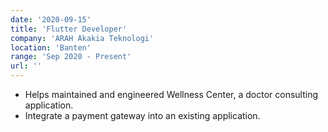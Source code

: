 ```yaml
---
date: '2020-09-15'
title: 'Flutter Developer'
company: 'ARAH Akakia Teknologi'
location: 'Banten'
range: 'Sep 2020 - Present'
url: ''
---
```


- Helps maintained and engineered Wellness Center, a doctor consulting application.
- Integrate a payment gateway into an existing application.
